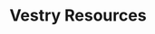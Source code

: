 ---
layout: link
link_url: https://www.scotland.anglican.org/vestry-resources
title: Vestry Resources
source: SEC
card: 
petal: 
task: Vestry and congregational engagement
---